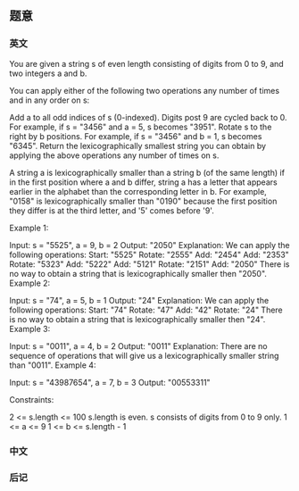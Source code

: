 ## 题意

### 英文

You are given a string s of even length consisting of digits from 0 to 9, and two integers a and b.

You can apply either of the following two operations any number of times and in any order on s:

Add a to all odd indices of s (0-indexed). Digits post 9 are cycled back to 0. For example, if s = "3456" and a = 5, s becomes "3951".
Rotate s to the right by b positions. For example, if s = "3456" and b = 1, s becomes "6345".
Return the lexicographically smallest string you can obtain by applying the above operations any number of times on s.

A string a is lexicographically smaller than a string b (of the same length) if in the first position where a and b differ, string a has a letter that appears earlier in the alphabet than the corresponding letter in b. For example, "0158" is lexicographically smaller than "0190" because the first position they differ is at the third letter, and '5' comes before '9'.

 

Example 1:

Input: s = "5525", a = 9, b = 2
Output: "2050"
Explanation: We can apply the following operations:
Start:  "5525"
Rotate: "2555"
Add:    "2454"
Add:    "2353"
Rotate: "5323"
Add:    "5222"
​​​​​​​Add:    "5121"
​​​​​​​Rotate: "2151"
​​​​​​​Add:    "2050"​​​​​​​​​​​​
There is no way to obtain a string that is lexicographically smaller then "2050".
Example 2:

Input: s = "74", a = 5, b = 1
Output: "24"
Explanation: We can apply the following operations:
Start:  "74"
Rotate: "47"
​​​​​​​Add:    "42"
​​​​​​​Rotate: "24"​​​​​​​​​​​​
There is no way to obtain a string that is lexicographically smaller then "24".
Example 3:

Input: s = "0011", a = 4, b = 2
Output: "0011"
Explanation: There are no sequence of operations that will give us a lexicographically smaller string than "0011".
Example 4:

Input: s = "43987654", a = 7, b = 3
Output: "00553311"
 

Constraints:

2 <= s.length <= 100
s.length is even.
s consists of digits from 0 to 9 only.
1 <= a <= 9
1 <= b <= s.length - 1

### 中文

### 后记